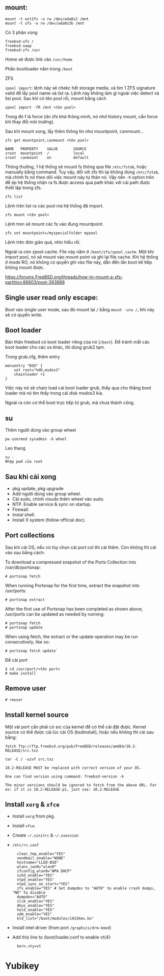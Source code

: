 ## mount:

    mount -t ext2fs -o rw /dev/ada0s2 /mnt
    mount -t ufs -o rw /dev/ada0s3b /mnt

Có 3 phân vùng

    freebsd-ufs /
    freebsd-swap
    freebsd-zfs /usr

Home sẽ được link vào `/usr/home`

Phần bootloader nằm trong `/boot`

ZFS

`zpool import`: lệnh này sẽ chekc hết storage media, và tìm 1 ZFS signature valid để lấy pool name và list ra. Lệnh này không làm gì ngoài việc detect và list pool.
Sau khi có tên pool rồi, mount bằng cách

    zpool import -fR /mnt <tên pool>

Trong đó f là force (do zfs khá thông minh, nó nhớ history mount, cần force khi thay đổi môi trường).

Sau khi mount xong, lấy thêm thông tin như mountpoint, canmount...

    zfs get mountpoint,canmount <tên pool>

    NAME   PROPERTY    VALUE       SOURCE
    zroot  mountpoint  /           local
    zroot  canmount    on          default

Thông thường, 1 hệ thống sẽ mount fs thông qua file `/etc/fstab`, hoặc manually bằng command. Tuy vậy, đối với zfs thì lại không dùng `/etc/fstab`, mà chính fs nó theo dõi việc mount này tự thân nó. Vậy nên `-R` option trên để ép hệ thống nhận ra fs được access qua path khác với cái path được thiết lập trong zfs.

    zfs list

Lệnh trên list ra các pool mà hệ thống đã import.

    zfs mount <tên pool>

Lệnh tren sẽ mount các fs vào đung mountpoint.

    zfs set mountpoint=/myspecialfolder mypool

Lệnh trên đơn giản quá, nhìn hiểu rồi.

Ngoài ra còn zpool cache. File này nằm ở `/boot/zfs/zpool.cache`. Một khi import pool, nó sẽ mount vào mount point và ghi lại file cache. Khi hệ thống ở mode RO, nó không có quyền ghi vào file này, dẫn đến lần boot kế tiếp không mount được.

https://forums.FreeBSD.org/threads/how-to-mount-a-zfs-partition.66603/post-393889

## Single user read only escape:

Boot vào single user mode, sau đó mount lại `/` bằng `mount -urw /`, khi này sẽ có quyền write.

## Boot loader

Bản thân freebsd có boot loader riêng của nó (`/boot`). Để tránh mất các boot loader cho các os khác, tôi dùng grub2 tạm.

Trong grub.cfg, thêm entry

    menuentry "BSD" {
        set root="hd0,msdos3"
        chainloader +1
    }

Việc này nó sẽ chain load cái boot loader grub, thẩy qua cho thằng boot loader mà nó tìm thấy trong cái disk msdos3 kìa.

Ngoài ra còn có thể boot trực tiếp từ grub, mà chưa thành công.

## su

Thêm người dùng vào group wheel

    pw usermod sysadmin -G wheel

Leo thang

    su -
    Nhập pwd của root

## Sau khi cài xong

- pkg update, pkg upgrade
- Add người dùng vào group wheel.
- Cài sudo, chỉnh visudo thêm wheel vào sudo.
- NTP. Enable service & sync on startup.
- Firewall.
- Instal shell.
- Install X system (follow official doc).

## Port collections

Sau khi cài OS, nếu có tùy chọn cài port col thì cài thêm. Còn không thì cài vào sau bằng cách:

To download a compressed snapshot of the Ports Collection into /var/db/portsnap:

    # portsnap fetch

When running Portsnap for the first time, extract the snapshot into /usr/ports:

    # portsnap extract

After the first use of Portsnap has been completed as shown above, /usr/ports can be updated as needed by running:

    # portsnap fetch
    # portsnap update

When using fetch, the extract or the update operation may be run consecutively, like so:

    # portsnap fetch update`

Để cài port

    $ cd /usr/port/<tên port>
    # make install

## Remove user

    # rmuser

## Install kernel source

Một vài port cần phải có src của kernel để có thể cài đặt được. Kernel source có thể được cài lúc cài OS (bsdinstall), hoặc nếu không thì cài sau bằng:

    fetch ftp://ftp.freebsd.org/pub/FreeBSD/releases/amd64/10.2-RELEASE/src.txz

    tar -C / -xzvf src.txz

    10.2-RELEASE MUST be replaced with correct version of your OS.

    One can find version using command: freebsd-version -k

    The minor versions should be ignored to fetch from the above URL. For ex: if it is 10.2-RELEASE-p1, just use: 10.2-RELEASE

## Install `xorg` & `xfce`

- Install `xorg` from pkg.
- Install `xfce`.
- Create `~/.xinitrc` & `~/.xsession`
- `/etc/rc.conf`

        clear_tmp_enable="YES"
        sendmail_enable="NONE"
        hostname="LLED-BSD"
        wlans_iwn0="wlan0"
        ifconfig_wlan0="WPA DHCP"
        sshd_enable="YES"
        ntpd_enable="YES"
        ntpd_sync_on_start="YES"
        zfs_enable="YES" # Set dumpdev to "AUTO" to enable crash dumps, "NO" to disable
        dumpdev="AUTO"
        slim_enable="YES"
        dbus_enable="YES"
        hald_enable="YES"
        xdm_enable="YES"
        kld_list="/boot/modules/i915kms.ko"

- Install intel driver (from port `/graphics/drm-kmod`)
- Add this line to /boot/loader.conf to enable vt(4):

        kern.vty=vt

# Yubikey

